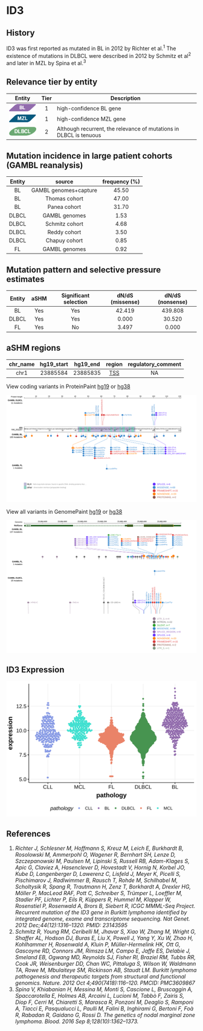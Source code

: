 # ID3
## History
ID3 was first reported as mutated in BL in 2012 by Richter et al.<sup>1</sup> The existence of mutations in DLBCL were described in 2012 by Schmitz et al<sup>2</sup> and later in MZL by Spina et al.<sup>3</sup>
 
## Relevance tier by entity

|Entity|Tier|Description                              |
|:------:|:----:|-----------------------------------------|
|![BL](images/icons/BL_tier1.png)    |1 | high-confidence BL gene                  |
|![MZL](images/icons/MZL_tier1.png) |1 | high-confidence MZL gene |
|![DLBCL](images/icons/DLBCL_tier2.png) |2 | Although recurrent, the relevance of mutations in DLBCL is tenuous |

## Mutation incidence in large patient cohorts (GAMBL reanalysis)

|Entity|source               |frequency (%)|
|:------:|:---------------------:|:-------------:|
|BL    |GAMBL genomes+capture|45.50        |
|BL    |Thomas cohort        |47.00        |
|BL    |Panea cohort         |31.70        |
|DLBCL |GAMBL genomes        | 1.53        |
|DLBCL |Schmitz cohort       | 4.68        |
|DLBCL |Reddy cohort         | 3.50        |
|DLBCL |Chapuy cohort        | 0.85        |
|FL    |GAMBL genomes        | 0.92        |

## Mutation pattern and selective pressure estimates

|Entity|aSHM|Significant selection|dN/dS (missense)|dN/dS (nonsense)|
|:------:|:----:|:---------------------:|:----------------:|:----------------:|
|BL    |Yes |Yes                  |42.419          |439.808         |
|DLBCL |Yes |Yes                  | 0.000          | 30.520         |
|FL    |Yes |No                   | 3.497          |  0.000         |

## aSHM regions

|chr_name|hg19_start|hg19_end|region                                                                                   |regulatory_comment|
|:--------:|:----------:|:--------:|:-----------------------------------------------------------------------------------------:|:------------------:|
|chr1    |23885584  |23885835|[TSS](https://genome.ucsc.edu/s/rdmorin/GAMBL%20hg19?position=chr1%3A23885584%2D23885835)|NA                |

View coding variants in ProteinPaint [hg19](https://morinlab.github.io/LLMPP/GAMBL/ID3_protein.html)  or [hg38](https://morinlab.github.io/LLMPP/GAMBL/ID3_protein_hg38.html)

![image](images/proteinpaint/ID3_NM_002167.svg)

View all variants in GenomePaint [hg19](https://morinlab.github.io/LLMPP/GAMBL/ID3.html)  or [hg38](https://morinlab.github.io/LLMPP/GAMBL/ID3_hg38.html)

![image](images/proteinpaint/ID3.svg)
## ID3 Expression
![image](images/gene_expression/ID3_by_pathology.svg)

## References
1.  *Richter J, Schlesner M, Hoffmann S, Kreuz M, Leich E, Burkhardt B, Rosolowski M, Ammerpohl O, Wagener R, Bernhart SH, Lenze D, Szczepanowski M, Paulsen M, Lipinski S, Russell RB, Adam-Klages S, Apic G, Claviez A, Hasenclever D, Hovestadt V, Hornig N, Korbel JO, Kube D, Langenberger D, Lawerenz C, Lisfeld J, Meyer K, Picelli S, Pischimarov J, Radlwimmer B, Rausch T, Rohde M, Schilhabel M, Scholtysik R, Spang R, Trautmann H, Zenz T, Borkhardt A, Drexler HG, Möller P, MacLeod RAF, Pott C, Schreiber S, Trümper L, Loeffler M, Stadler PF, Lichter P, Eils R, Küppers R, Hummel M, Klapper W, Rosenstiel P, Rosenwald A, Brors B, Siebert R, ICGC MMML-Seq Project. Recurrent mutation of the ID3 gene in Burkitt lymphoma identified by integrated genome, exome and transcriptome sequencing. Nat Genet. 2012 Dec;44(12):1316–1320. PMID: 23143595*
2. *Schmitz R, Young RM, Ceribelli M, Jhavar S, Xiao W, Zhang M, Wright G, Shaffer AL, Hodson DJ, Buras E, Liu X, Powell J, Yang Y, Xu W, Zhao H, Kohlhammer H, Rosenwald A, Kluin P, Müller-Hermelink HK, Ott G, Gascoyne RD, Connors JM, Rimsza LM, Campo E, Jaffe ES, Delabie J, Smeland EB, Ogwang MD, Reynolds SJ, Fisher RI, Braziel RM, Tubbs RR, Cook JR, Weisenburger DD, Chan WC, Pittaluga S, Wilson W, Waldmann TA, Rowe M, Mbulaiteye SM, Rickinson AB, Staudt LM. Burkitt lymphoma pathogenesis and therapeutic targets from structural and functional genomics. Nature. 2012 Oct 4;490(7418):116–120. PMCID: PMC3609867*
3. *Spina V, Khiabanian H, Messina M, Monti S, Cascione L, Bruscaggin A, Spaccarotella E, Holmes AB, Arcaini L, Lucioni M, Tabbò F, Zairis S, Diop F, Cerri M, Chiaretti S, Marasca R, Ponzoni M, Deaglio S, Ramponi A, Tiacci E, Pasqualucci L, Paulli M, Falini B, Inghirami G, Bertoni F, Foà R, Rabadan R, Gaidano G, Rossi D. The genetics of nodal marginal zone lymphoma. Blood. 2016 Sep 8;128(10):1362–1373.*

<!-- ORIGIN: 22885699 -->
<!-- BL: richterRecurrentMutationID32012a -->
<!-- DLBCL: schmitzBurkittLymphomaPathogenesis2012 -->
<!-- MZL: spinaGeneticsNodalMarginal2016b -->
